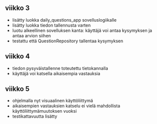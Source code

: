 ## viikko 3

- lisätty luokka daily_questions_app sovelluslogiikalle
- lisätty luokka tiedon tallennusta varten
- luotu alkeellinen sovelluksen kanta: käyttäjä voi antaa kysymyksen ja antaa arvion siihen
- testattu että QuestionRepository tallentaa kysymyksen

## viikko 4

- tiedon pysyväistallenne toteutettu tietokannalla
- käyttäjä voi katsella aikaisempia vastauksia

## viikko 5

- ohjelmalla nyt visuaalinen käyttöliittymä
- aikaisempien vastauksien katselu ei vielä mahdollista käyttöliittymämuutoksen vuoksi
- testikattavuutta lisätty
